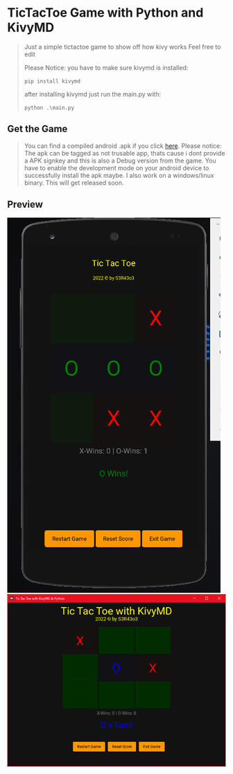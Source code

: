 # TicTacToe Game with Python and KivyMD #

> Just a simple tictactoe game to show off how kivy works
> Feel free to edit
>
> Please Notice:
> you have to make sure kivymd is installed:
>
> ```CMD
> pip install kivymd
>```
>
>after installing kivymd just run the main.py with:
>
>```CMD
> python .\main.py
>```
>

## Get the Game ##

> You can find a compiled android .apk if you click [here](https://github.com/sera619/TicTacToe-KivyMD/releases/tag/Android-APK).
> Please notice: The apk can be tagged as not trusable app, thats cause i dont provide a APK signkey and this is also a Debug version from the game.
> You have to enable the development mode on your android device to successfully install the apk maybe.
> I also work on a windows/linux binary. This will get released soon.

## Preview ##

![mobile preview](mobile-preview.png)
![preview image](preview.png)

